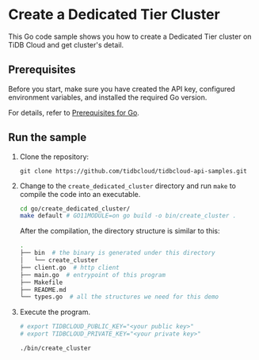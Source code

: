 # Create a Dedicated Tier Cluster

This Go code sample shows you how to create a Dedicated Tier cluster on TiDB Cloud and get cluster's detail.

## Prerequisites

Before you start, make sure you have created the API key, configured environment variables, and installed the required Go version.

For details, refer to [Prerequisites for Go](../README.md#prerequisites).

## Run the sample

1. Clone the repository:

    ```
    git clone https://github.com/tidbcloud/tidbcloud-api-samples.git
    ```

2. Change to the `create_dedicated_cluster` directory and run `make` to compile the code into an executable.

    ```bash
    cd go/create_dedicated_cluster/
    make default # GO11MODULE=on go build -o bin/create_cluster .
    ```

    After the compilation, the directory structure is similar to this:

    ```bash
    .
    ├── bin  # the binary is generated under this directory
    │   └── create_cluster
    ├── client.go  # http client
    ├── main.go  # entrypoint of this program
    ├── Makefile
    ├── README.md
    └── types.go  # all the structures we need for this demo
    ```

3. Execute the program.

    ```bash
    # export TIDBCLOUD_PUBLIC_KEY="<your public key>"
    # export TIDBCLOUD_PRIVATE_KEY="<your private key>"

    ./bin/create_cluster
    ```
